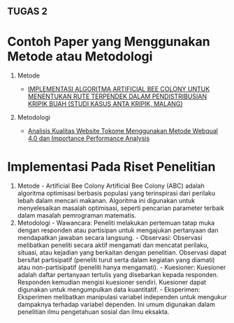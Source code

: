 ## TUGAS 2

# Contoh Paper yang Menggunakan Metode atau Metodologi
1. Metode
    - [IMPLEMENTASI ALGORITMA ARTIFICIAL BEE COLONY UNTUK MENENTUKAN RUTE TERPENDEK DALAM PENDISTRIBUSIAN KRIPIK BUAH (STUDI KASUS ANTA KRIPIK, MALANG)](https://repository.its.ac.id/59044/1/06111650010019-Master_Thesis.pdf)
    
2. Metodologi
    - [Analisis Kualitas Website Tokome Menggunakan Metode Webqual 4.0 dan Importance Performance Analysis]([https://journals.upi-yai.ac.id/index.php/ikraith-informatika/article/download/2227/1637](http://www.openjournal.unpam.ac.id/index.php/informatika/article/view/8130/pdf))
    
# Implementasi Pada Riset Penelitian
   1.   Metode
    - Artificial Bee Colony
       Artificial Bee Colony (ABC) adalah algoritma optimisasi berbasis populasi yang terinspirasi dari perilaku lebah dalam mencari makanan. Algoritma ini digunakan untuk menyelesaikan masalah optimisasi, seperti pencarian parameter terbaik dalam masalah pemrograman matematis.
   2.  Metodologi
    - Wawancara: Peneliti melakukan pertemuan tatap muka dengan responden atau partisipan untuk mengajukan pertanyaan dan mendapatkan jawaban secara langsung. 
    - Observasi: Observasi melibatkan peneliti secara aktif mengamati dan mencatat perilaku, situasi, atau kejadian yang berkaitan dengan penelitian. Observasi dapat bersifat partisipatif (peneliti turut serta dalam kegiatan yang diamati) atau non-partisipatif (peneliti hanya mengamati).
    - Kuesioner: Kuesioner adalah daftar pertanyaan tertulis yang disebarkan kepada responden. Responden kemudian mengisi kuesioner sendiri. Kuesioner dapat digunakan untuk mengumpulkan data kuantitatif.
    - Eksperimen: Eksperimen melibatkan manipulasi variabel independen untuk mengukur dampaknya terhadap variabel dependen. Ini umum digunakan dalam penelitian ilmu pengetahuan sosial dan ilmu eksakta.
